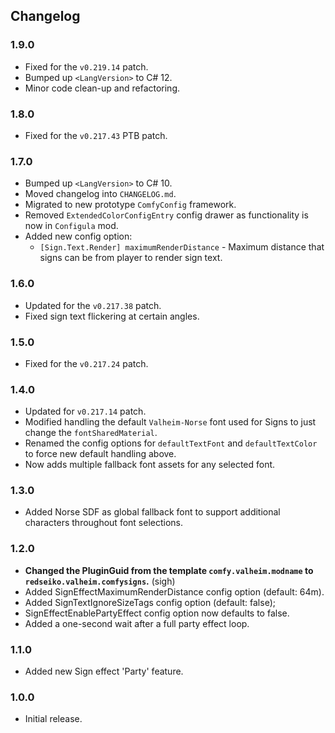 ## Changelog

### 1.9.0

  * Fixed for the `v0.219.14` patch.
  * Bumped up `<LangVersion>` to C# 12.
  * Minor code clean-up and refactoring.

### 1.8.0

  * Fixed for the `v0.217.43` PTB patch.

### 1.7.0

  * Bumped up `<LangVersion>` to C# 10.
  * Moved changelog into `CHANGELOG.md`.
  * Migrated to new prototype `ComfyConfig` framework.
  * Removed `ExtendedColorConfigEntry` config drawer as functionality is now in `Configula` mod.
  * Added new config option:
    * `[Sign.Text.Render] maximumRenderDistance` - Maximum distance that signs can be from player to render sign text.

### 1.6.0

  * Updated for the `v0.217.38` patch.
  * Fixed sign text flickering at certain angles.

### 1.5.0

  * Fixed for the `v0.217.24` patch.

### 1.4.0

  * Updated for `v0.217.14` patch.
  * Modified handling the default `Valheim-Norse` font used for Signs to just change the `fontSharedMaterial`.
  * Renamed the config options for `defaultTextFont` and `defaultTextColor` to force new default handling above.
  * Now adds multiple fallback font assets for any selected font.

### 1.3.0

  * Added Norse SDF as global fallback font to support additional characters throughout font selections.

### 1.2.0

  * **Changed the PluginGuid from the template `comfy.valheim.modname` to `redseiko.valheim.comfysigns`.** (sigh)
  * Added SignEffectMaximumRenderDistance config option (default: 64m).
  * Added SignTextIgnoreSizeTags config option (default: false);
  * SignEffectEnablePartyEffect config option now defaults to false.
  * Added a one-second wait after a full party effect loop.

### 1.1.0

  * Added new Sign effect 'Party' feature.

### 1.0.0

  * Initial release.
